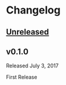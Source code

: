 # Changelog

## [Unreleased]

## v0.1.0
Released July 3, 2017

First Release

[Unreleased]: https://github.com/Astro36/WordChainerJS/compare/v0.1.0...HEAD